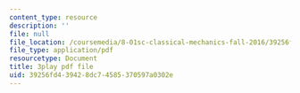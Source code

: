 ```yaml
---
content_type: resource
description: ''
file: null
file_location: /coursemedia/8-01sc-classical-mechanics-fall-2016/39256fd439428dc74585370597a0302e_RBaBEjzMr4E.pdf
file_type: application/pdf
resourcetype: Document
title: 3play pdf file
uid: 39256fd4-3942-8dc7-4585-370597a0302e
---
```

